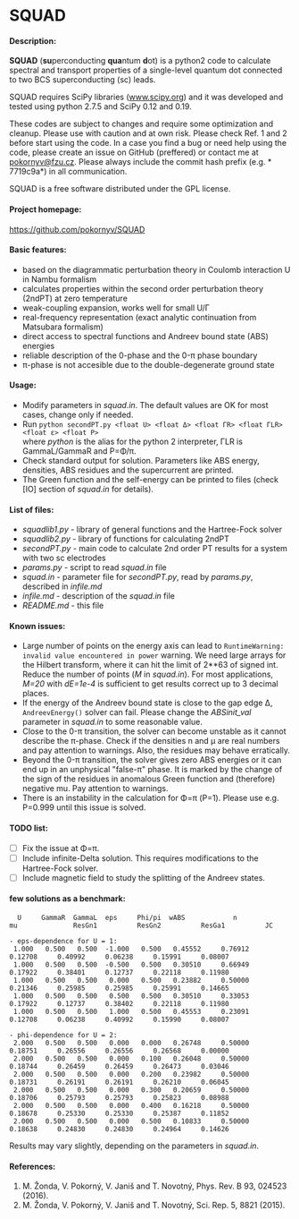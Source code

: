 SQUAD
=====
#### Description:
**SQUAD** (**su**perconducting **qua**ntum **d**ot) is a python2 code to calculate spectral 
and transport properties of a single-level quantum dot connected to two BCS superconducting (sc) leads.
  
SQUAD requires SciPy libraries (www.scipy.org) and it was developed and tested using python 2.7.5 and SciPy 0.12 and 0.19.  
  
These codes are subject to changes and require some optimization and cleanup. Please use with caution and at own risk.
Please check Ref. 1 and 2 before start using the code. In a case you find a bug or need help using the code, 
please create an issue on GitHub (preffered) or contact me at pokornyv@fzu.cz. Please always include the 
commit hash prefix (e.g. * 7719c9a*) in all communication. 

SQUAD is a free software distributed under the GPL license.

#### Project homepage:
https://github.com/pokornyv/SQUAD

#### Basic features:
- based on the diagrammatic perturbation theory in Coulomb interaction U in Nambu formalism  
- calculates properties within the second order perturbation theory (2ndPT) at zero temperature  
- weak-coupling expansion, works well for small U/Γ  
- real-frequency representation (exact analytic continuation from Matsubara formalism)  
- direct access to spectral functions and Andreev bound state (ABS) energies  
- reliable description of the 0-phase and the 0-π phase boundary  
- π-phase is not accesible due to the double-degenerate ground state  

#### Usage:
- Modify parameters in *squad.in*. The default values are OK for most cases, change only if needed.  
- Run `python secondPT.py <float U> <float Δ> <float ΓR> <float ΓLR> <float ε> <float P>`  
  where *python* is the alias for the python 2 interpreter, ΓLR is GammaL/GammaR and P=Φ/π.  
- Check standard output for solution. Parameters like ABS energy, densities, ABS residues and the supercurrent are printed.  
- The Green function and the self-energy can be printed to files (check \[IO\] section of *squad.in* for details).  

#### List of files:
- *squadlib1.py* - library of general functions and the Hartree-Fock solver  
- *squadlib2.py* - library of functions for calculating 2ndPT  
- *secondPT.py* - main code to calculate 2nd order PT results for a system with two sc electrodes  
- *params.py* - script to read *squad.in* file  
- *squad.in* - parameter file for *secondPT.py*, read by *params.py*, described in *infile.md*  
- *infile.md* - description of the *squad.in* file  
- *README.md* - this file  

#### Known issues:
- Large number of points on the energy axis can lead to `RuntimeWarning: invalid value encountered in power`
warning. We need large arrays for the Hilbert transform, where it can 
hit the limit of 2**63 of signed int. Reduce the number of points (*M* in *squad.in*).
For most applications, *M=20* with *dE=1e-4* is sufficient to get results correct up to 3 decimal places.  
- If the energy of the Andreev bound state is close to the gap edge Δ, `AndreevEnergy()` solver
can fail. Please change the *ABSinit_val* parameter in *squad.in* to some reasonable value.  
- Close to the 0-π transition, the solver can become unstable as it cannot describe the π-phase.
Check if the densities n and μ are real numbers and pay attention to warnings. Also, the residues
may behave erratically.  
- Beyond the 0-π transition, the solver gives zero ABS energies or 
it can end up in an unphysical "false-π" phase. It is marked
by the change of the sign of the residues in anomalous Green function and (therefore) negative mu. 
Pay attention to warnings.  
- There is an instability in the calculation for Φ=π (P=1). Please use e.g. P=0.999 until this issue is solved.

#### TODO list:
- [ ] Fix the issue at Φ=π.
- [ ] Include infinite-Delta solution. This requires modifications to the Hartree-Fock solver.  
- [ ] Include magnetic field to study the splitting of the Andreev states.  

#### few solutions as a benchmark:
```
  U     GammaR  GammaL  eps     Phi/pi  wABS            n               mu              ResGn1          ResGn2          ResGa1          JC

- eps-dependence for U = 1:
 1.000	 0.500	 0.500	-1.000	 0.500	 0.45552	 0.76912	 0.12708	 0.40992	 0.06238	 0.15991	 0.08007
 1.000	 0.500	 0.500	-0.500	 0.500	 0.30510	 0.66949	 0.17922	 0.38401	 0.12737	 0.22118	 0.11980
 1.000	 0.500	 0.500	 0.000	 0.500	 0.23882	 0.50000	 0.21346	 0.25985	 0.25985	 0.25991	 0.14665
 1.000	 0.500	 0.500	 0.500	 0.500	 0.30510	 0.33053	 0.17922	 0.12737	 0.38402	 0.22118	 0.11980
 1.000	 0.500	 0.500	 1.000	 0.500	 0.45553	 0.23091	 0.12708	 0.06238	 0.40992	 0.15990	 0.08007

- phi-dependence for U = 2:
 2.000	 0.500	 0.500	 0.000	 0.000	 0.26748	 0.50000	 0.18751	 0.26556	 0.26556	 0.26568	 0.00000
 2.000	 0.500	 0.500	 0.000	 0.100	 0.26048	 0.50000	 0.18744	 0.26459	 0.26459	 0.26473	 0.03046
 2.000	 0.500	 0.500	 0.000	 0.200	 0.23982	 0.50000	 0.18731	 0.26191	 0.26191	 0.26210	 0.06045
 2.000	 0.500	 0.500	 0.000	 0.300	 0.20659	 0.50000	 0.18706	 0.25793	 0.25793	 0.25823	 0.08988
 2.000	 0.500	 0.500	 0.000	 0.400	 0.16218	 0.50000	 0.18678	 0.25330	 0.25330	 0.25387	 0.11852
 2.000	 0.500	 0.500	 0.000	 0.500	 0.10833	 0.50000	 0.18638	 0.24830	 0.24830	 0.24964	 0.14626
```
Results may vary slightly, depending on the parameters in *squad.in*.  

#### References:
1. M. Žonda, V. Pokorný, V. Janiš and T. Novotný, Phys. Rev. B 93, 024523 (2016).  
2. M. Žonda, V. Pokorný, V. Janiš and T. Novotný, Sci. Rep. 5, 8821 (2015).  


